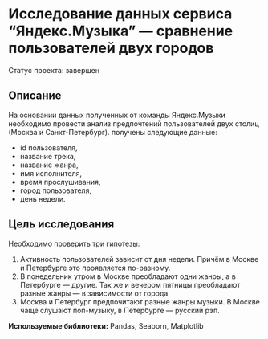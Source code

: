 # Исследование данных сервиса “Яндекс.Музыка” — сравнение пользователей двух городов
Статус проекта: завершен

## Описание
На основании данных полученных от команды Яндекс.Музыки необходимо провести анализ предпочтений пользователей двух столиц (Москва и Санкт-Петербург).
получены следующие данные: 
- id пользователя, 
- название трека, 
- название жанра, 
- имя исполнителя, 
- время прослушивания, 
- город пользователя, 
- день недели. 

## Цель исследования 
Необходимо проверить три гипотезы:
1. Активность пользователей зависит от дня недели. Причём в Москве и Петербурге это проявляется по-разному.
2. В понедельник утром в Москве преобладают одни жанры, а в Петербурге — другие. Так же и вечером пятницы преобладают разные жанры — в зависимости от города. 
3. Москва и Петербург предпочитают разные жанры музыки. В Москве чаще слушают поп-музыку, в Петербурге — русский рэп.


**Используемые библиотеки:**  Pandas, Seaborn, Matplotlib

